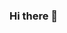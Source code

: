 ### Hi there 👋

<!--
**cjabradshaw/cjabradshaw** is a ✨ _special_ ✨ repository because its `README.md` (this file) appears on your GitHub profile.

[![GitHub followers](https://img.shields.io/github/followers/cjabradshaw?label=Follow%20me&style=flat-square&logo=github&logoColor=white&colorB=4CAF50)](https://github.com/login?return_to=%2Fcjabradshaw)
[![Twitter Follow](https://img.shields.io/twitter/follow/conservbytes?label=%20%40conservbytes&style=flat-square&labelColor=2196F3&logo=twitter&logoColor=white&colorB=0D47A1)](https://twitter.com/conservbytes)
[![Research gate](https://img.shields.io/badge/-Research%20Gate-green.svg?style=flat-square&logo=researchgate&logoColor=white&colorB=616161&labelColor=00BFA5)](https://www.researchgate.net/profile/Corey-Bradshaw)
[![LinkedIn](https://img.shields.io/badge/LinkedIn-0077B5?style=for-the-badge&logo=linkedin&logoColor=white)](https://www.linkedin.com/in/cjabradshaw)

Here are some ideas to get you started:

- 🔭 I’m currently working on ...
- 🌱 I’m currently learning ...
- 👯 I’m looking to collaborate on ...
- 🤔 I’m looking for help with ...
- 💬 Ask me about ...
- 📫 How to reach me: ...
- 😄 Pronouns: ...
- ⚡ Fun fact: ...
-->
